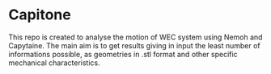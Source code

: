 # Capitone
This repo is created to analyse the motion of WEC system using Nemoh and Capytaine. The main aim is to get results giving in input the least number of informations possible, as geometries in .stl format and other specific mechanical characteristics.  
